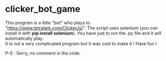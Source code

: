 # clicker_bot_game

This program is a little "bot" who plays to "https://www.tetralark.com/ClickerJs/". The script uses selenium (you can install it with <b>pip install selenium</b>). You have just to run the .py file and it will automatically play. <br> It is not a very complicated program but it was cool to make it ! Have fun !

P-S : Sorry, no comment is the code.
